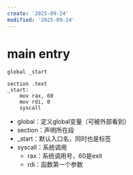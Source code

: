```yaml
---
create: '2025-09-24'
modified: '2025-09-24'
---
```


# main entry

```assembly
global _start

section .text
_start:
	mov rax, 60
	mov rdi, 0
	syscall
```

* global：定义global变量（可被外部看到）
* section：声明所在段
* _start：默认入口名，同时也是标签
* syscall：系统调用
  * rax：系统调用号，60是exit
  * rdi：函数第一个参数